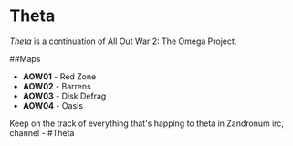 Theta
=============
*Theta* is a continuation of All Out War 2: The Omega Project.

##Maps
 * __AOW01__ - Red Zone
 * __AOW02__ - Barrens
 * __AOW03__ - Disk Defrag
 * __AOW04__ - Oasis

Keep on the track of everything that's happing to theta in Zandronum irc, channel - #Theta
